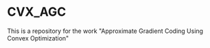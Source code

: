 # CVX_AGC
This is a repository for the work "Approximate Gradient Coding Using Convex Optimization" 
